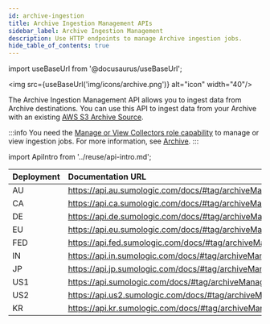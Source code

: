 ```yaml
---
id: archive-ingestion
title: Archive Ingestion Management APIs
sidebar_label: Archive Ingestion Management
description: Use HTTP endpoints to manage Archive ingestion jobs.
hide_table_of_contents: true
---
```


import useBaseUrl from '@docusaurus/useBaseUrl';

<img src={useBaseUrl('img/icons/archive.png')} alt="icon" width="40"/>

The Archive Ingestion Management API allows you to ingest data from Archive destinations. You can use this API to ingest data from your Archive with an existing [AWS S3 Archive Source](/docs/manage/data-archiving/archive#create-an-aws-s3-archivesource).

:::info
You need the [Manage or View Collectors role capability](/docs/manage/users-roles/roles/role-capabilities/#data-management) to manage or view ingestion jobs. For more information, see [Archive](/docs/manage/data-archiving/archive).
:::

import ApiIntro from '../reuse/api-intro.md';

<ApiIntro/>

| Deployment | Documentation URL                                         |
|:------------|:-----------------------------------------------------------|
| AU         | https://api.au.sumologic.com/docs/#tag/archiveManagement  |
| CA         | https://api.ca.sumologic.com/docs/#tag/archiveManagement  |
| DE         | https://api.de.sumologic.com/docs/#tag/archiveManagement  |
| EU         | https://api.eu.sumologic.com/docs/#tag/archiveManagement  |
| FED        | https://api.fed.sumologic.com/docs/#tag/archiveManagement |
| IN         | https://api.in.sumologic.com/docs/#tag/archiveManagement  |
| JP         | https://api.jp.sumologic.com/docs/#tag/archiveManagement  |
| US1        | https://api.sumologic.com/docs/#tag/archiveManagement     |
| US2        | https://api.us2.sumologic.com/docs/#tag/archiveManagement |
| KR        | https://api.kr.sumologic.com/docs/#tag/archiveManagementV1 |
